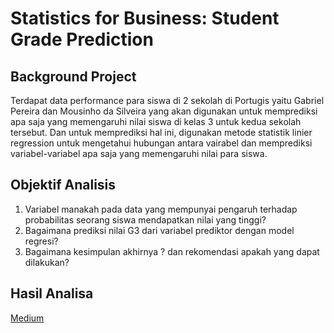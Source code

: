 # Statistics for Business: Student Grade Prediction

## Background Project
Terdapat data performance para siswa di 2 sekolah di Portugis yaitu Gabriel Pereira dan Mousinho da Silveira yang akan digunakan untuk memprediksi apa saja yang memengaruhi nilai siswa di kelas 3 untuk kedua sekolah tersebut. Dan untuk memprediksi hal ini, digunakan metode statistik linier regression untuk mengetahui hubungan antara vairabel dan memprediksi variabel-variabel apa saja yang memengaruhi nilai para siswa.

## Objektif Analisis
1. Variabel manakah pada data yang mempunyai pengaruh terhadap probabilitas seorang siswa mendapatkan nilai yang tinggi?
2. Bagaimana prediksi nilai G3 dari variabel prediktor dengan model regresi?
3. Bagaimana kesimpulan akhirnya ? dan rekomendasi apakah yang dapat dilakukan?

## Hasil Analisa
[Medium](https://medium.com/@septiawulandaris11/statistics-for-business-student-grade-prediction-258ff7c4eae7)

